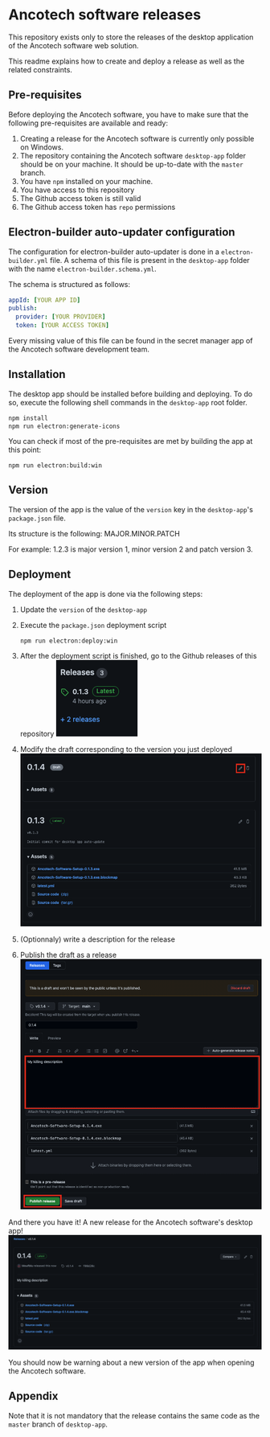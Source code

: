 # Ancotech software releases

This repository exists only to store the releases of the desktop application of the Ancotech software web solution.

This readme explains how to create and deploy a release as well as the related constraints.

## Pre-requisites

Before deploying the Ancotech software, you have to make sure that the following pre-requisites are available and ready:

1. Creating a release for the Ancotech software is currently only possible on Windows.
2. The repository containing the Ancotech software `desktop-app` folder should be on your machine. It should be up-to-date with the `master` branch.
3. You have `npm` installed on your machine.
4. You have access to this repository
5. The Github access token is still valid
6. The Github access token has `repo` permissions

## Electron-builder auto-updater configuration

The configuration for electron-builder auto-updater is done in a `electron-builder.yml` file. A schema of this file is present in the `desktop-app` folder with the name `electron-builder.schema.yml`.

The schema is structured as follows:

```yml
appId: [YOUR APP ID]
publish:
  provider: [YOUR PROVIDER]
  token: [YOUR ACCESS TOKEN]
```

Every missing value of this file can be found in the secret manager app of the Ancotech software development team.

## Installation

The desktop app should be installed before building and deploying. To do so, execute the following shell commands in the `desktop-app` root folder.

```shell
npm install
npm run electron:generate-icons
```

You can check if most of the pre-requisites are met by building the app at this point:

```shell
npm run electron:build:win
```

## Version

The version of the app is the value of the `version` key in the `desktop-app`'s `package.json` file.

Its structure is the following: MAJOR.MINOR.PATCH

For example: 1.2.3 is major version 1, minor version 2 and patch version 3.

## Deployment

The deployment of the app is done via the following steps:

1. Update the `version` of the `desktop-app`
2. Execute the `package.json` deployment script

    ```shell
    npm run electron:deploy:win
    ```

3. After the deployment script is finished, go to the Github releases of this repository
   ![Github releases access](images/github-releases.png)
4. Modify the draft corresponding to the version you just deployed
   ![Github edit draft](images/edit-draft.png)
5. (Optionnaly) write a description for the release
6. Publish the draft as a release
   ![Github publish draft](images/publish-draft.png)

And there you have it! A new release for the Ancotech software's desktop app!
![Github new release](images/new-release.png)

You should now be warning about a new version of the app when opening the Ancotech software.

## Appendix

Note that it is not mandatory that the release contains the same code as the `master` branch of `desktop-app`.
